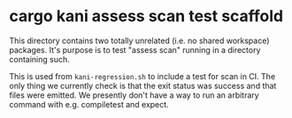 # cargo kani assess scan test scaffold

This directory contains two totally unrelated (i.e. no shared workspace) packages.
It's purpose is to test "assess scan" running in a directory containing such.

This is used from `kani-regression.sh` to include a test for scan in CI.
The only thing we currently check is that the exit status was success and that files were emitted.
We presently don't have a way to run an arbitrary command with e.g. compiletest and expect.


